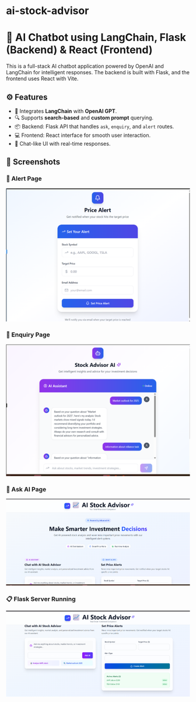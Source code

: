 # ai-stock-advisor
# 💬 AI Chatbot using LangChain, Flask (Backend) & React (Frontend)

This is a full-stack AI chatbot application powered by OpenAI and LangChain for intelligent responses. The backend is built with Flask, and the frontend uses React with Vite.

## ⚙️ Features

- 🔗 Integrates **LangChain** with **OpenAI GPT**.
- 🔍 Supports **search-based** and **custom prompt** querying.
- 📦 Backend: Flask API that handles `ask`, `enquiry`, and `alert` routes.
- 💻 Frontend: React interface for smooth user interaction.
- 💬 Chat-like UI with real-time responses.
## 📸 Screenshots

### 🚨 Alert Page
![Ask AI](./screenshots/Screenshot%202025-07-21%20115856.png)


### 📩 Enquiry Page
![Enquiry](./screenshots/Screenshot%202025-07-21%20120245.png)

### 🧠 Ask AI Page
![Alert](./screenshots/Screenshot%202025-07-21%20122004.png)

### 📋 Flask Server Running
![Flask Server](./screenshots/Screenshot%202025-07-21%20122015.png)
